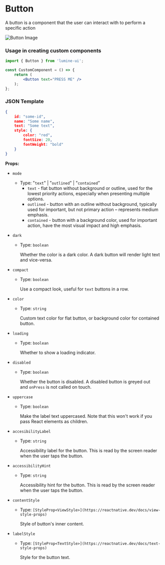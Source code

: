 # Button

A button is a component that the user can interact with to perform a specific action

![Button Image](/images/Button.png)

### Usage in creating custom components

```jsx
import { Button } from 'lumine-ui';

const CustomComponent = () => {
    return (
        <Button text="PRESS ME" />
    );
};
```

### JSON Template


```json
{
    id: "some-id",
    name: "Some name",
    text: "Some text",
    style: {
        color: "red",
        fontSize: 20,
        fontWeight: "bold"
    }
}
```

**Props:**

- `mode`
    - Type: "`text`" | "`outlined`" | "`contained`”
        - `text` - flat button without background or outline, used for the lowest priority actions, especially when presenting multiple options.
        - `outlined` - button with an outline without background, typically used for important, but not primary action – represents medium emphasis.
        - `contained` - button with a background color, used for important action, have the most visual impact and high emphasis.
- `dark`
    - Type: `boolean`
        
        Whether the color is a dark color. A dark button will render light text and vice-versa.
        
- `compact`
    - Type: `boolean`
        
        Use a compact look, useful for `text` buttons in a row.
        
- `color`
    - Type: `string`
        
        Custom text color for flat button, or background color for contained button.
        
- `loading`
    - Type: `boolean`
        
        Whether to show a loading indicator.
        
- `disabled`
    - Type: `boolean`
        
        Whether the button is disabled. A disabled button is greyed out and `onPress` is not called on touch.
        
- `uppercase`
    - Type: `boolean`
        
        Make the label text uppercased. Note that this won't work if you pass React elements as children.
        
- `accesibilityLabel`
    - Type: `string`
        
        Accessibility label for the button. This is read by the screen reader when the user taps the button.
        
- `accessibilityHint`
    - Type: `string`
        
        Accessibility hint for the button. This is read by the screen reader when the user taps the button.
        
- `contentStyle`
    - Type: `[StyleProp<ViewStyle>](https://reactnative.dev/docs/view-style-props)`
        
        Style of button's inner content.
        
- `labelStyle`
    - Type: `[StyleProp<TextStyle>](https://reactnative.dev/docs/text-style-props)`
        
        Style for the button text.
